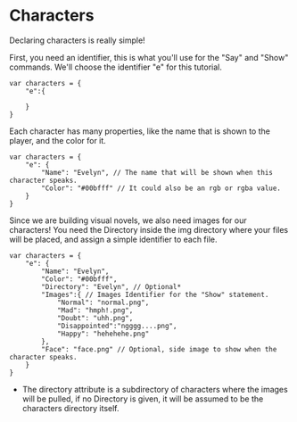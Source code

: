 # Characters

Declaring characters is really simple!

First, you need an identifier, this is what you'll use for the "Say" and "Show" commands. We'll choose the identifier "e" for this tutorial.

```
var characters = {
    "e":{

    }
}
```

Each character has many properties, like the name that is shown to the player, and the color for it.

```
var characters = {
    "e": {
        "Name": "Evelyn", // The name that will be shown when this character speaks.
        "Color": "#00bfff" // It could also be an rgb or rgba value.
    }
}
```

Since we are building visual novels, we also need images for our characters! You need the Directory inside the img directory where your files will be placed, and assign a simple identifier to each file.

```
var characters = {
    "e": {
        "Name": "Evelyn",
        "Color": "#00bfff",
        "Directory": "Evelyn", // Optional*
        "Images":{ // Images Identifier for the "Show" statement.
            "Normal": "normal.png",
            "Mad": "hmph!.png",
            "Doubt": "uhh.png",
            "Disappointed":"ngggg....png",
            "Happy": "hehehehe.png"
        },
        "Face": "face.png" // Optional, side image to show when the character speaks.
    }
}
```

* The directory attribute is a subdirectory of characters where the images will be pulled, if no Directory is given, it will be assumed to be the characters directory itself.

